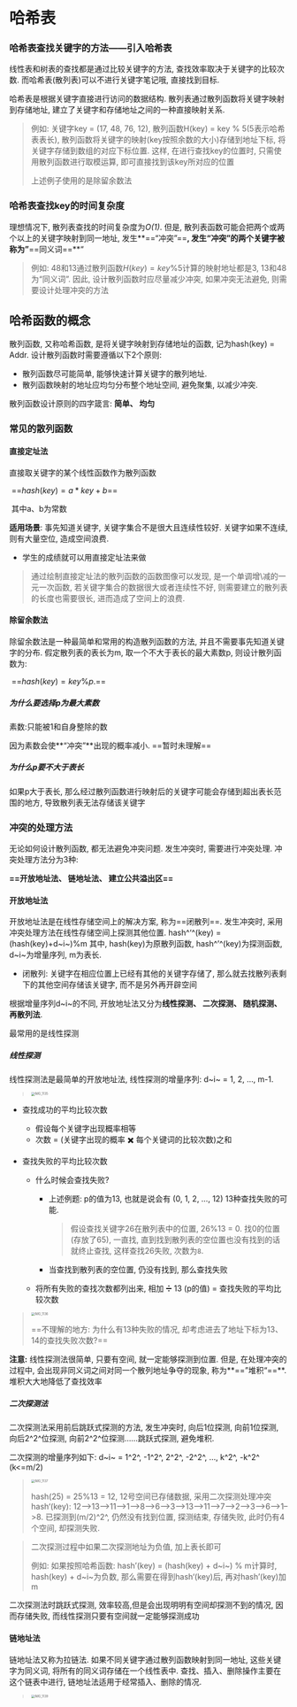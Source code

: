 # 哈希表

### 哈希表查找关键字的方法——引入哈希表

线性表和树表的查找都是通过比较关键字的方法, 查找效率取决于关键字的比较次数. 而哈希表(散列表)可以不进行关键字笔记哦, 直接找到目标.

哈希表是根据关键字直接进行访问的数据结构. 散列表通过散列函数将关键字映射到存储地址, 建立了关键字和存储地址之间的一种直接映射关系.

>   例如: 关键字key = (17, 48, 76, 12), 散列函数H(key) = key % 5(5表示哈希表表长), 散列函数将关键字的映射(key按照余数的大小)存储到地址下标, 将关键字存储到数组的对应下标位置. 这样, 在进行查找key的位置时, 只需使用散列函数进行取模运算, 即可直接找到该key所对应的位置
>
>   上述例子使用的是除留余数法

### 哈希表查找key的时间复杂度

 理想情况下, 散列表查找的时间复杂度为*O(1)*. 但是, 散列表函数可能会把两个或两个以上的关键字映射到同一地址, 发生**==“冲突”==**, 发生“冲突”的两个关键字被称为”**==同义词==**“

>   例如: 48和13通过散列函数$H(key) = key\%5$计算的映射地址都是3, 13和48为“同义词”. 因此, 设计散列函数时应尽量减少冲突, 如果冲突无法避免, 则需要设计处理冲突的方法

## 哈希函数的概念

散列函数, 又称哈希函数, 是将关键字映射到存储地址的函数, 记为hash(key) = Addr. 设计散列函数时需要遵循以下2个原则:

-   散列函数尽可能简单, 能够快速计算关键字的散列地址.
-   散列函数映射的地址应均匀分布整个地址空间, 避免聚集, 以减少冲突.

散列函数设计原则的四字箴言: **简单、 均匀**

### 常见的散列函数

#### 直接定址法

直接取关键字的某个线性函数作为散列函数			

​							==$hash(key) = a*key+b$==				

​				其中a、b为常数

**适用场景**: 事先知道关键字, 关键字集合不是很大且连续性较好. 关键字如果不连续, 则有大量空位, 造成空间浪费.

-   学生的成绩就可以用直接定址法来做

>   通过绘制直接定址法的散列函数的函数图像可以发现, 是一个单调增\减的一元一次函数, 若关键字集合的数据很大或者连续性不好, 则需要建立的散列表的长度也需要很长, 进而造成了空间上的浪费.

#### 除留余数法

除留余数法是一种最简单和常用的构造散列函数的方法, 并且不需要事先知道关键字的分布. 假定散列表的表长为m, 取一个不大于表长的最大素数p, 则设计散列函数为:

​							==$hash(key) = key\%p$.==

##### 为什么要选择p为最大素数

素数:只能被1和自身整除的数

因为素数会使**“冲突”**出现的概率减小. ==暂时未理解==

##### 为什么p要不大于表长

如果p大于表长, 那么经过散列函数进行映射后的关键字可能会存储到超出表长范围的地方, 导致散列表无法存储该关键字

### 冲突的处理方法

无论如何设计散列函数, 都无法避免冲突问题. 发生冲突时, 需要进行冲突处理. 冲突处理方法分为3种:

**==开放地址法、 链地址法、 建立公共溢出区==**

#### 开放地址法

开放地址法是在线性存储空间上的解决方案, 称为==闭散列==. 发生冲突时, 采用冲突处理方法在线性存储空间上探测其他位置. 			hash^‘^(key) = (hash(key)+d~i~)%m			其中, hash(key)为原散列函数, hash^’^(key)为探测函数, d~i~为增量序列, m为表长. 

-   闭散列: 关键字在相应位置上已经有其他的关键字存储了, 那么就去找散列表剩下的其他空间存储该关键字, 而不是另外再开辟空间

根据增量序列d~i~的不同, 开放地址法又分为**线性探测、 二次探测、 随机探测、 再散列法**. 

最常用的是线性探测

##### 线性探测

线性探测法是最简单的开放地址法, 线性探测的增量序列:	d~i~ = 1, 2, …, m-1.

>    <img src="img/IMG_1135.JPG" alt="IMG_1135" style="zoom:40%;" />

-   查找成功的平均比较次数

    -   假设每个关键字出现概率相等
    -   次数 = (关键字出现的概率 ✖️ 每个关键词的比较次数)之和

-   查找失败的平均比较次数

    -   什么时候会查找失败?

        -   上述例题: p的值为13, 也就是说会有 (0, 1, 2, …, 12) 13种查找失败的可能. 

            >    假设查找关键字26在散列表中的位置, 26%13 = 0. 找0的位置(存放了65), 一直找, 直到找到散列表的空位置也没有找到的话就终止查找, 这样查找26失败, 次数为`8`.

        -   当查找到散列表的空位置, 仍没有找到, 那么查找失败

    -   将所有失败的查找次数都列出来, 相加 ➗ 13 (p的值) = 查找失败的平均比较次数

>   <img src="img/IMG_1136.JPG" alt="IMG_1136" style="zoom:40%;" />
>
>   ==不理解的地方: 为什么有13种失败的情况, 却考虑进去了地址下标为13、14的查找失败次数?==

**注意:** 线性探测法很简单, 只要有空间, 就一定能够探测到位置. 但是, 在处理冲突的过程中, 会出现非同义词之间对同一个散列地址争夺的现象, 称为**==”堆积“==**. 堆积大大地降低了查找效率

##### 二次探测法

二次探测法采用前后跳跃式探测的方法, 发生冲突时, 向后1位探测, 向前1位探测, 向后2^2^位探测, 向前2^2^位探测……跳跃式探测, 避免堆积.

二次探测的增量序列如下:	d~i~ = 1^2^, -1^2^, 2^2^, -2^2^, …, k^2^, -k^2^	(k<=m/2)

>    <img src="img/IMG_1137.JPG" alt="IMG_1137" style="zoom:40%;" />
>
>   hash(25) = 25%13 = 12, 12号空间已存储数据, 采用二次探测处理冲突hash‘(key): 12–>13–>11–>1–>8–>6–>3–>13–>11–>7–>2–>3–>6–>1–>8. 已探测到(m/2)^2^, 仍然没有找到位置, 探测结束, 存储失败, 此时仍有4个空间, 却探测失败.

>   二次探测过程中如果二次探测地址为负值, 加上表长即可
>
>   例如: 如果按照哈希函数: hash’(key) = (hash(key) + d~i~) % m计算时, hash(key) + d~i~为负数, 那么需要在得到hash‘(key)后, 再对hash’(key)加m

二次探测法时跳跃式探测, 效率较高,但是会出现明明有空间却探测不到的情况, 因而存储失败, 而线性探测只要有空间就一定能够探测成功

#### 链地址法

链地址法又称为拉链法. 如果不同关键字通过散列函数映射到同一地址, 这些关键字为同义词, 将所有的同义词存储在一个线性表中. 查找、插入、删除操作主要在这个链表中进行, 链地址法适用于经常插入、删除的情况.

>   <img src="img/IMG_1139.JPG" alt="IMG_1139" style="zoom:40%;" />















